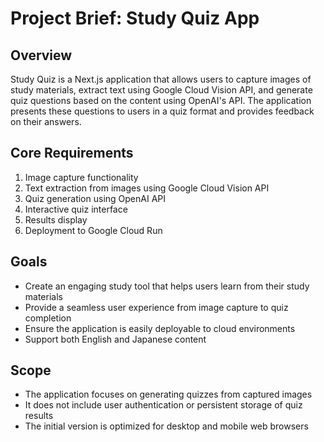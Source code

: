 # Project Brief: Study Quiz App

## Overview

Study Quiz is a Next.js application that allows users to capture images of study materials, extract text using Google Cloud Vision API, and generate quiz questions based on the content using OpenAI's API. The application presents these questions to users in a quiz format and provides feedback on their answers.

## Core Requirements

1. Image capture functionality
2. Text extraction from images using Google Cloud Vision API
3. Quiz generation using OpenAI API
4. Interactive quiz interface
5. Results display
6. Deployment to Google Cloud Run

## Goals

- Create an engaging study tool that helps users learn from their study materials
- Provide a seamless user experience from image capture to quiz completion
- Ensure the application is easily deployable to cloud environments
- Support both English and Japanese content

## Scope

- The application focuses on generating quizzes from captured images
- It does not include user authentication or persistent storage of quiz results
- The initial version is optimized for desktop and mobile web browsers
